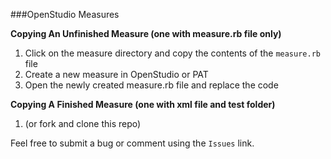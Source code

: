 ###OpenStudio Measures

**Copying An Unfinished Measure (one with measure.rb file only)**

1. Click on the measure directory and copy the contents of the `measure.rb` file
2. Create a new measure in OpenStudio or PAT
3. Open the newly created measure.rb file and replace the code

**Copying A Finished Measure (one with xml file and test folder)**

1. (or fork and clone this repo)

Feel free to submit a bug or comment using the `Issues` link.
